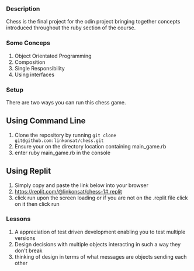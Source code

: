 ### Description

Chess is the final project for the odin project bringing together concepts introduced throughout the ruby section of the course.
### Some Conceps
<ol>
  <li>Object Orientated Programming</li>
  <li>Composition</li>
  <li>Single Responsibility</li>
  <li>Using interfaces</li>
</ol>

### Setup 
There are two ways you can run this chess game.

## Using Command Line
1. Clone the repository by running `git clone git@github.com:linkonsat/chess.git`
2. Ensure your on the directory location containing main_game.rb 
3. enter ruby main_game.rb in the console 

## Using Replit
1. Simply copy and paste the link below into your browser 
2. https://replit.com/@linkonsat/chess-1#.replit
3. click run upon the screen loading or if you are not on the .replit file click on it then click run

### Lessons
1. A appreciation of test driven development enabling you to test multiple versions
2. Design decisions with multiple objects interacting in such a way they don't break
3. thinking of design in terms of what messages are objects sending each other
